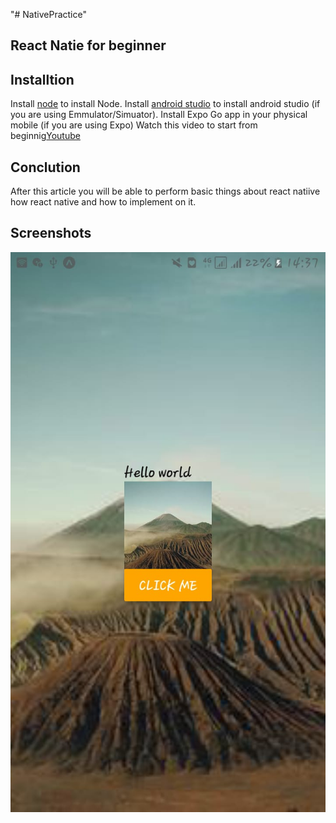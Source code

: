 "# NativePractice"

## React Natie for beginner

## Installtion

Install [node](https://nodejs.org/en/) to install Node.
Install [android studio](https://developer.android.com/studio/) to install android studio (if you are using Emmulator/Simuator).
Install Expo Go app in your physical mobile (if you are using Expo)
Watch this video to start from beginnig[Youtube](https://www.youtube.com/watch?v=0-S5a0eXPoc&feature=emb_title)

## Conclution

After this article you will be able to perform basic things about react natiive how react native and how to implement on it.

## Screenshots

![img1](./assets/img1.jpeg "img1")
